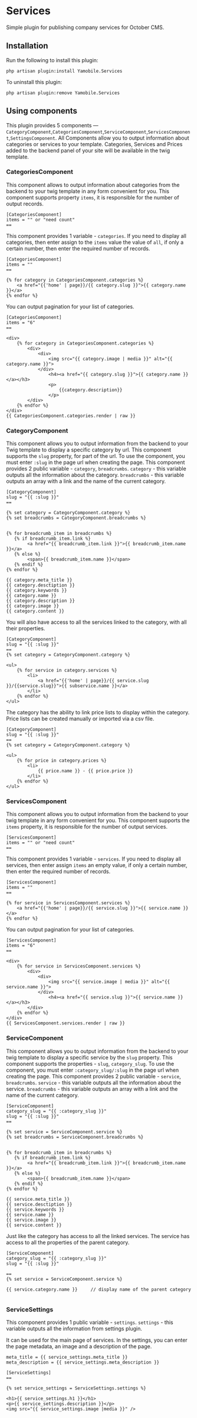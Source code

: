 # Services

Simple plugin for publishing company services for October CMS.

## Installation

Run the following to install this plugin:

```
php artisan plugin:install Yamobile.Services
```

To uninstall this plugin:

```
php artisan plugin:remove Yamobile.Services
```


## Using components

This plugin provides 5 components — `CategoryComponent`,`CategoriesComponent`,`ServiceComponent`,`ServicesComponent`,`SettingsComponent`.
All Components allow you to output information about categories or services to your template.
Categories, Services and Prices added to the backend panel of your site will be available in the twig template.


### CategoriesComponent

This component allows to output information about categories from the backend to your twig template in any form convenient for you.
This component supports property `items`, it is responsible for the number of output records.

```Twig
[CategoriesComponent]
items = "" or "need count"
==

```

This component provides 1 variable - `categories`. If you need to display all categories, then enter assign to the `items` value the value of `all`, if only a certain number, then enter the required number of records.

```Twig
[CategoriesComponent]
items = ""
==

{% for category in CategoriesComponent.categories %}
    <a href="{{'home' | page}}/{{ category.slug }}">{{ category.name }}</a>
{% endfor %}

```
You can output pagination for your list of categories.

```
[CategoriesComponent]
items = "6"
==

<div>
    {% for category in CategoriesComponent.categories %}
        <div>
            <div>
                <img src="{{ category.image | media }}" alt="{{ category.name }}">
            </div>
                <h4><a href="{{ category.slug }}">{{ category.name }}</a></h3>
                <p>
                    {{category.description}}
                </p>
        </div>
    {% endfor %}
</div>
{{ CategoriesComponent.categories.render | raw }}
```




### CategoryComponent

This component allows you to output information from the backend to your Twig template to display a specific category by url.
This component supports the `slug` property, for part of the url.
To use the component, you must enter `:slug` in the page url when creating the page.
This component provides 2 public variable - `category`, `breadcrumbs`.
`category` - this variable outputs all the information about the category.
`breadcrumbs` - this variable outputs an array with a link and the name of the current category.

```Twig
[CategoryComponent]
slug = "{{ :slug }}"
==

{% set category = CategoryComponent.category %}
{% set breadcrumbs = CategoryComponent.breadcrumbs %}


{% for breadcrumb_item in breadcrumbs %}
   {% if breadcrumb_item.link %}
        <a href="{{ breadcrumb_item.link }}">{{ breadcrumb_item.name }}</a>
   {% else %}
        <span>{{ breadcrumb_item.name }}</span>
   {% endif %}
{% endfor %}

{{ category.meta_title }}
{{ category.desctiption }}
{{ category.keywords }}
{{ category.name }}
{{ category.description }}
{{ category.image }}
{{ category.content }}

```
You will also have access to all the services linked to the category, with all their properties.

```Twig
[CategoryComponent]
slug = "{{ :slug }}"
==
{% set category = CategoryComponent.category %}

<ul>
    {% for service in category.services %}
        <li>
            <a href="{{'home' | page}}/{{ service.slug }}/{{service.slug}}">{{ subservice.name }}</a>
        </li>
    {% endfor %}
</ul>

```

The category has the ability to link price lists to display within the category.
Price lists can be created manually or imported via a csv file.

```Twig
[CategoryComponent]
slug = "{{ :slug }}"
==
{% set category = CategoryComponent.category %}

<ul>
    {% for price in category.prices %}
        <li>
            {{ price.name }} - {{ price.price }}
        </li>
    {% endfor %}
</ul>   
```


### ServicesComponent

This component allows you to output information from the backend to your twig template in any form convenient for you.
This component supports the `items` property, it is responsible for the number of output services.

```Twig
[ServicesComponent]
items = "" or "need count"
==

```

This component provides 1 variable - `services`.
If you need to display all services, then enter assign `items` an empty value,
if only a certain number, then enter the required number of records.

```Twig
[ServicesComponent]
items = ""
==

{% for service in ServicesComponent.services %}
    <a href="{{'home' | page}}/{{ service.slug }}">{{ service.name }}</a>
{% endfor %}

```


You can output pagination for your list of categories.

```
[ServicesComponent]
items = "6"
==

<div>
    {% for service in ServicesComponent.services %}
        <div>
            <div>
                <img src="{{ service.image | media }}" alt="{{ service.name }}">
            </div>
                <h4><a href="{{ service.slug }}">{{ service.name }}</a></h3>
        </div>
    {% endfor %}
</div>
{{ ServicesComponent.services.render | raw }}
```

### ServiceComponent


This component allows you to output information from the backend
to your twig template to display a specific service by the `slug` property.
This component supports the properties - `slug`, `category_slug`.
To use the component, you must enter `:category_slug/:slug` in the page url when creating the page.
This component provides 2 public variable - `service`, `breadcrumbs`.
`service` - this variable outputs all the information about the service.
`breadcrumbs` - this variable outputs an array with a link and the name of the current category.


```Twig
[ServiceComponent]
category_slug = "{{ :category_slug }}"
slug = "{{ :slug }}"
==

{% set service = ServiceComponent.service %}
{% set breadcrumbs = ServiceComponent.breadcrumbs %}


{% for breadcrumb_item in breadcrumbs %}
   {% if breadcrumb_item.link %}
        <a href="{{ breadcrumb_item.link }}">{{ breadcrumb_item.name }}</a>
   {% else %}
        <span>{{ breadcrumb_item.name }}</span>
   {% endif %}
{% endfor %}

{{ service.meta_title }}
{{ service.desctiption }}
{{ service.keywords }}
{{ service.name }}
{{ service.image }}
{{ service.content }}

```
Just like the category has access to all the linked services.
The service has access to all the properties of the parent category.

```Twig
[ServiceComponent]
category_slug = "{{ :category_slug }}"
slug = "{{ :slug }}"

==
{% set service = ServiceComponent.service %}

{{ service.category.name }}     // display name of the parent category


```


### ServiceSettings

This component provides 1 public variable - `settings`.
`settings` - this variable outputs all the information from settings plugin.

It can be used for the main page of services.
In the settings, you can enter the page metadata,
an image and a description of the page.

```Twig
meta_title = {{ service_settings.meta_title }}
meta_description = {{ service_settings.meta_description }}

[ServiceSettings]
==

{% set service_settings = ServiceSettings.settings %}

<h1>{{ service_settings.h1 }}</h1>
<p>{{ service_settings.description }}</p>
<img src="{{ service_settings.image |media }}" />
```



